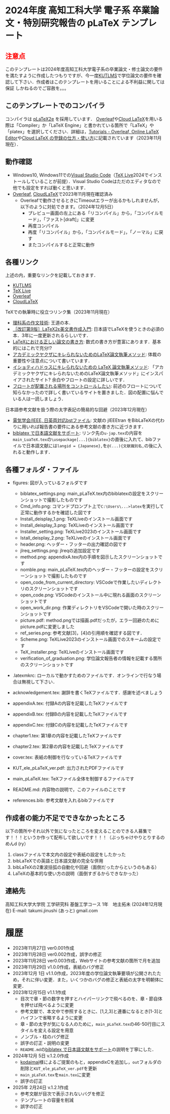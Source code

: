 # 2024年度 高知工科大学 電子系 卒業論文・特別研究報告の pLaTeX テンプレート

## <span style="color: red; ">注意点</span>
このテンプレートは2024年度高知工科大学電子系の卒業論文・修士論文の要件を満たすように作成したつもりですが、今一度[KUTLMS](https://lms.kochi-tech.ac.jp/)で学位論文の要件を確認して下さい．作成者はこのテンプレートを用いることによる不利益に関しては保証
しかねるのでご容赦を。。。

## このテンプレートでのコンパイラ
コンパイラは [pLaTeX2e](https://oku.edu.mie-u.ac.jp/~okumura/jsclasses/) を採用しています．
[Overleaf](https://www.overleaf.com)や[Cloud LaTeX](https://cloudlatex.io)を用いる際は「Compiler」か「LaTeX Engine」と書かれている箇所で「LaTeX」や「platex」を選択してください．詳細は，[Tutorials - Overleaf, Online LaTeX Editor](https://www.overleaf.com/learn/latex/Tutorials)や[Cloud LaTeX の登録の仕方・使い方](https://cloudlatex.io/how-to-use-cl)に記載されています（2023年11月現在）．

## 動作確認
- Windows10, Windows11での[Visual Studio Code](https://code.visualstudio.com/)（[TeX Live](https://texwiki.texjp.org/?TeX%20Live)2024でインストールしていることが前提）．Visual Studio Codeはただのエディタなので他でも設定をすれば動くと思います．
- [Overleaf](https://www.overleaf.com), [CloudLaTeX](https://cloudlatex.io)で2023年11月現在確認済み
  - Overleafで動作させるときにTimeoutエラーが出るかもしれませんが，以下のように対処できます。（2024年12月5日）
    - プレビュー画面の左上にある「リコンパイル」から，「コンパイルモード」，「ファスト[draft]」に変更
    - 再度コンパイル
    - 再度「リコンパイル」から，「コンパイルモード」，「ノーマル」に戻す
    - またコンパイルすると正常に動作

## 各種リンク
上述の内，重要なリンクを記載しておきます．
- [KUTLMS](https://lms.kochi-tech.ac.jp/)
- [TeX Live](https://texwiki.texjp.org/?TeX%20Live)
- [Overleaf](https://www.overleaf.com)
- [CloudLaTeX](https://cloudlatex.io)

TeXでの執筆時に役立つリンク集（2023年11月現在）
- [理科系の作文技術](https://www.chuko.co.jp/shinsho/1981/09/100624.html): 王道の本．
- [［改訂第9版］LaTeX2ε美文書作成入門](https://gihyo.jp/book/2023/978-4-297-13889-9): 日本語でLaTeXを使うときの必須の本．3年に一度更新されるらしいです．
- [LaTeXにおける正しい論文の書き方](https://qiita.com/birdwatcher/items/5ec42b35d84d3ee2ffbb): 数式の書き方が豊富にあります．基本的にはこれで充分!?
- [アカデミックヤクザにキレられないためのLaTeX論文執筆メソッド](https://qiita.com/suigin/items/10960e516f2d44f6b6de): 体裁の重要性や注意点について書いています．
- [イショティハドゥスにキレられないための LaTeX 論文執筆メソッド](https://qiita.com/Ishotihadus/items/bbbb85f54e6a4e7aaac0): 「アカデミックヤクザにキレられないためのLaTeX論文執筆メソッド」にインスパイアされたサイト? 余白やフロートの設定に詳しいです．
- [フロートが配置される場所をコントロールしたい](https://qiita.com/Yarakashi_Kikohshi/items/05c9ce4613b1334827c8): 前述のフロートについて知らなかったので詳しく書いているサイトを置きました．図の配置に悩んでいる人は一読しましょう．

日本語参考文献を扱う際の太字表記の簡易的な回避（2023年12月現在）
-  [電気学会/IEEE, 日英両対応bstファイル](https://github.com/ehki/jIEEEtran): 文献の jIEEEtran をBibLaTeXの代わりに用いれば報告書の要件にある参考文献の書き方に近づきます．
-  [biblatex で日本語文献をサポート](https://gist.github.com/idiotWu/4879a88a3e34618cc8215a43ba2e9fbd): リンク先の```u-jap.tex```の内容を```main_LuaTeX.tex```の```\usepackage[...]{biblatex}```の直後に入れて、bibファイルで日本語文献には```langid = {Japanese},```を```@(...){文献識別名,```の後に入れると動作します．

## 各種フォルダ・ファイル
- figures: 図が入っているフォルダです
  - biblatex_settings.png: main_pLaTeX.tex内のbiblatexの設定をスクリーンショットで撮影したものです
  - Cmd_info.png: コマンドプロンプト上で```C:\Users\...>latex```を実行して正常に動作するかを確認した図です
  - Install_deisplay_1.png: TeXLiveのインストール画面です
  - Install_deisplay_3.png: TeXLiveのインストール画面です
  - Installer_setting.png: TeXLive2023のインストール画面です
  - Istall_deisplay_2.png: TeXLiveのインストール画面です
  - header.png: ヘッダー・フッターの出力確認の図です
  - jlreq_settings.png: jlreqの追加設定です
  - method.png: appendixA.tex内の手順を図示したスクリーンショットです
  - nomble.png: main_pLaTeX.tex内のヘッダー・フッターの設定をスクリーンショットで撮影したものです
  - open_code_from_current_directory: VSCodeで作業したいディレクトリのスクリーンショットです
  - open_code.png: VSCodeのインストール中に現れる画面のスクリーンショットです
  - open_work_dir.png: 作業ディレクトリをVSCodeで開いた時のスクリーンショットです
  - picture.pdf: method.pngでは描画.pdfだったが，エラー回避のためにpicture.pdfに変更しました
  - ref_series.png: 参考文献[3]，[4]の引用順を確認する図です．
  - Scheme.png: TeXLive2023のインストール画面でのスキームの設定です
  - TeX_installer.png: TeXLiveのインストール画面です
  - verification_of_graduation.png: 学位論文報告者の情報を記載する箇所のスクリーンショットです

- .latexmkrc: ローカルで動かすためのファイルです．オンラインで行なう場合は無視して下さい．
- acknowledgement.tex: 謝辞を書くTeXファイルです．感謝を述べましょう
- appendixA.tex: 付録Aの内容を記載したTeXファイルです
- appendixB.tex: 付録Bの内容を記載したTeXファイルです
- appendixC.tex: 付録Cの内容を記載したTeXファイルです
- chapter1.tex: 第1章の内容を記載したTeXファイルです
- chapter2.tex: 第2章の内容を記載したTeXファイルです
- cover.tex: 表紙の制御を行なっているTeXファイルです
- KUT_ele_pLaTeX_ver.pdf: 出力されたPDFファイルです
- main_pLaTeX.tex: TeXファイル全体を制御するファイルです
- README.md: 内容物の説明で，このファイルのことです
- references.bib: 参考文献を入れるbibファイルです

## 作成者の能力不足でできなかったところ
以下の箇所やそれ以外で気になったところを変えることのできる人募集です！！！というか作って配布して欲しいです！！！（ぶっちゃけやりとりするのめんd (ry）
1. classファイルで本文内の設定や表紙の設定をしたかった
2. bibLaTeXでの英語と日本語文献の完全な併用
3. bibLaTeXの2重波括弧の自動化や回避（面倒だったからというのもある）
4. LaTeXの基本的な使い方の説明（面倒すぎるからできなかった）

## 連絡先
高知工科大学大学院 工学研究科 基盤工学コース 1年　地主拓未 (2024年12月現在)
E-mail: takumi.jinushi (あっと) gmail.com

# 履歴
- 2023年11月27日 ver0.001作成
- 2023年11月28日 ver0.002作成，誤字の修正
- 2023年11月28日 ver0.003作成，Webサイトの参考文献の箇所で月を追加
- 2023年11月29日 v1.0.0作成，表紙のバグ修正
- 2023年12月 1日 v1.1.0作成，2023年度の学位論文執筆要項が公開されたため，それに伴い変更．また，いくつかのバグの修正と表紙の太字を明朝体に変更．
- 2023年12月15日 v1.1.1作成
  - 目次で章・節の数字を押すとハイパーリンクで飛べるのを、章・節自体を押せば飛べるように変更
  - 参考文献で、本文中で参照するときに、[1,2,3]と連番になるとき[1-3]とハイフンで省略するように変更
  - 章・節の太字が気になる人のために，```main_pLaTeX.tex```の46-50行目にスタイルを変える設定を用意
  - ノンブル・柱のバグ修正
  - 誤字の訂正・説明の変更
  - ```README.md```の[biblatex で日本語文献をサポート](https://gist.github.com/idiotWu/4879a88a3e34618cc8215a43ba2e9fbd)の説明を丁寧にした．
- 2024年12月 5日 v.1.2.0作成
  - [kodaimai](https://github.com/kodaimai)様によるご提案のもと，appendixCを追加し，```out```フォルダの削除と```KUT_ele_pLaTeX_ver.pdf```を更新
  - ```main_pLaTeX.tex```を```main.tex```に変更
  - 誤字の訂正
- 2025年 2月24日 v.1.2.1作成
  - 参考文献が目次で表示されないバグを修正
  - テンプレートの容量を削減
  - 誤字の訂正
